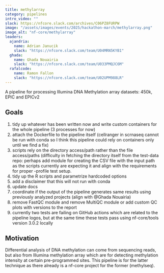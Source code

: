 ```yaml
---
title: methylarray
category: pipelines
intro_video: ""
slack: https://nfcore.slack.com/archives/C06PZ8FURPW
image: "/assets/images/events/2025/hackathon-march/methylarray.png"
image_alt: "nf-core/methylarray"
leaders:
  ajandria:
    name: Adrian Janucik
    slack: "https://nfcore.slack.com/team/U04MRN5KYB1"
  ghada:
    name: Ghada Nouairia
    slack: "https://nfcore.slack.com/team/U033PMQJC6M"
  rafalcode:
    name: Ramon Fallon
    slack: "https://nfcore.slack.com/team/U02UPM988LR"
---
```


A pipeline for processing Illumina DNA Methylation array datasets: 450k, EPIC and EPICv2

## Goals

1. tidy up whatever has been written now and write custom containers for the whole pipeline (3 processes for now)
2. attach the Dockerfile to the pipeline itself (cellranger in scrnaseq cannot be run with conda so I think this pipeline could rely on containers only until we find a fix)
3. scripts rely on the directory access/path rather than the file access/paths (difficulty in fetching the directory itself from the test-data repo: perhaps add module for creating the CSV file with the input path as the scripts currently are expecting it and align with the requirements for proper -profile test setup.
4. tidy up the R scripts and parametrize hardcoded options
5. add a disclaimer that this will not run with conda
6. update docs
7. coordinate if the output of the pipeline generates same results using previously analyzed projects (align with @Ghada Nouairia)
8. remove FastQC module and remove MultiQC module or add custom QC plots with versions to the report
9. currently two tests are failing on GitHub actions which are related to the pipeline logos, but at the same time these tests pass using nf-core/tools version 3.0.2 locally 

## Motivation

Differential analysis of DNA methylation can come from sequencing reads, but also from Illumina methylation array which
are for detecting methylation intensity at certain pre-programmed sites. This pipeline is for the latter technique as there
already is a nf-core project for the former (methylseq).

